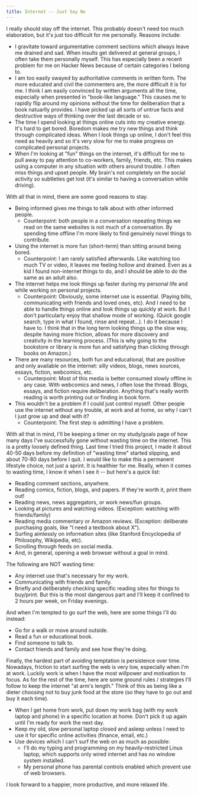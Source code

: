 ```yaml
---
title: Internet -- Just Say No
---
```


I really should stay off the internet. This probably doesn't need too much
elaboration, but it's just too difficult for me personally. Reasons include:
- I gravitate toward argumentative comment sections which always leave me
  drained and sad. When insults get delivered at general groups, I often take
  them personally myself. This has especially been a recent problem for me on
  Hacker News because of certain categories I belong to.
- I am too easily swayed by authoritative comments in written form. The more
  educated and civil the commenters are, the more difficult it is for me.
  I think I am easily convinced by written arguments all the time, especially
  when presented in "book-like language." This causes me to rapidly flip around
  my opinions without the time for deliberation that a book natuarlly provides.
  I have picked up all sorts of untrue facts and destructive ways of thinking
  over the last decade or so.
- The time I spend looking at things online cuts into my creative energy. It's
  hard to get bored. Boredom makes me try new things and think through
  complicated ideas. When I look things up online, I don't feel this need as
  heavily and so it's very slow for me to make progress on complicated personal
  projects.
- When I'm looking at "fun" things on the internet, it's difficult for me to
  pull away to pay attention to co-workers, family, friends, etc. This makes
  using a computer in any situation with others around trouble. I often miss
  things and upset people. My brain's not completely on the social activity so
  subtleties get lost (it's similar to having a conversation while driving).

With all that in mind, there are some good reasons to stay.
- Being informed gives me things to talk about with other informed people.
  - Counterpoint: both people in a conversation repeating things we read on the
    same websites is not much of a conversation. By spending time offline I'm
    more likely to find genuinely novel things to contribute.
- Using the internet is more fun (short-term) than sitting around being bored.
  - Counterpoint: I am rarely satisfied afterwards. Like watching too much TV
    or video, it leaves me feeling hollow and drained. Even as a kid I found
    non-internet things to do, and I should be able to do the same as an adult
    also.
- The internet helps me look things up faster during my personal life and while
  working on personal projects.
  - Counterpoint: Obviously, some internet use is essential. (Paying bills,
    communicating with friends and loved ones, etc). And I need to be able to
    handle things online and look things up quickly at work. But I don't
    particularly enjoy that shallow mode of working. (Quick google search, type
    in what I found, rinse and repeat...). I do it because I have to. I think
    that in the long term looking things up the slow way, despite having more
    friction, allows for more discovery and creativity in the learning process.
    (This is why going to the bookstore or library is more fun and satisfying
    than clicking through books on Amazon.)
- There are many resources, both fun and educational, that are positive and
  only available on the internet: silly videos, blogs, news sources, essays,
  fiction, webcomics, etc.
  - Counterpoint: Most of this media is better consumed slowly offline in any
    case. With webcomics and news, I often lose the thread.  Blogs, essays, and
    fiction require deliberation. Anything that's really worth reading is worth
    printing out or finding in book form.
- This wouldn't be a problem if I could just control myself. Other people use
  the internet without any trouble, at work and at home, so why I can't I just
  grow up and deal with it?
  - Counterpoint: The first step is admitting I have a problem.

With all that in mind, I'll be keeping a timer on my study/goals page of how
many days I've successfully gone without wasting time on the internet. This is
a pretty loosely defined thing. Last time I tried this project, I made it about
40-50 days before my definition of "wasting time" started slipping, and about
70-80 days before I quit. I would like to make this a permanent lifestyle
choice, not just a sprint. It is healthier for me. Really, when it comes to
wasting time, I know it when I see it -- but here's a quick list:
- Reading comment sections, anywhere.
- Reading comics, fiction, blogs, and papers. If they're worth it, print them
  out!
- Reading news, news aggregators, or work news/fun groups.
- Looking at pictures and watching videos. (Exception: watching with
  friends/family)
- Reading media commentary or Amazon reviews. (Exception: deliberate purchasing
  goals, like "I need a textbook about X").
- Surfing aimlessly on information sites (like Stanford Encyclopedia of
  Philosophy, Wikipedia, etc).
- Scrolling through feeds on social media.
- And, in general, opening a web browser without a goal in mind.

The following are NOT wasting time:
- Any internet use that's necessary for my work.
- Communicating with friends and family.
- Briefly and deliberately checking specific reading sites for things to
  buy/print. But this is the most dangerous part and I'll keep it confined to
  2 hours per week, on Friday evenings.

And when I'm tempted to go surf the web, here are some things I'll do instead:
- Go for a walk or move around outside.
- Read a fun or educational book.
- Find someone to talk to.
- Contact friends and family and see how they're doing.

Finally, the hardest part of avoiding temptation is persistence over time.
Nowadays, friction to start surfing the web is very low, especially when I'm at
work.  Luckily work is when I have the most willpower and motivation to focus.
As for the rest of the time, here are some ground rules / strategies I'll
follow to keep the internet "at arm's length." Think of this as being like
a dieter choosing not to buy junk food at the store (so they have to go out and
buy it each time).
- When I get home from work, put down my work bag (with my work laptop and
  phone) in a specific location at home. Don't pick it up again until I'm ready
  for work the next day.
- Keep my old, slow personal laptop closed and asleep unless I need to use it
  for specific online activities (finance, email, etc.)
- Use devices which I can't surf the web on as much as possible:
  - I'll do my typing and programming on my heavily-restricted Linux laptop,
    which supports only wired internet and has no window system installed.
  - My personal phone has parental controls enabled which prevent use of web
    browsers.

I look forward to a happier, more productive, and more relaxed life.

